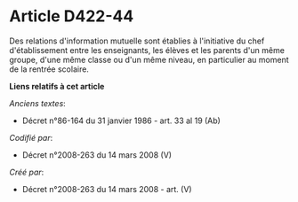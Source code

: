 # Article D422-44

Des relations d'information mutuelle sont établies à l'initiative du chef d'établissement entre les enseignants, les élèves
et les parents d'un même groupe, d'une même classe ou d'un même niveau, en particulier au moment de la rentrée scolaire.

**Liens relatifs à cet article**

_Anciens textes_:

  - Décret n°86-164 du 31 janvier 1986 - art. 33 al 19 (Ab)

_Codifié par_:

  - Décret n°2008-263 du 14 mars 2008 (V)

_Créé par_:

  - Décret n°2008-263 du 14 mars 2008 - art. (V)
